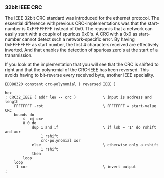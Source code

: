 ### 32bit IEEE CRC

The IEEE 32bit CRC standard was introduced for the ethernet protocol. The essential difference with previous CRC-implementations was that the start-number is 0xFFFFFFFF instead of 0x0. The reason is that a network can easily start with a couple of spurious 0x0's. A CRC with a 0x0 as start-number cannot detect such a network-specific error. By having 0xFFFFFFFF as start number, the first 4 characters received are effectively inverted. And that enables the detection of spurious zero's at the start of a transmission.

If you look at the implementation that you will see that the CRC is shifted to right and that the polynomial of the CRC-IEEE has been reversed. This avoids having to bit-reverse every received byte, another IEEE speciality.


```
EDB88320 constant crc-polynomial ( reversed IEEE )

hex
: CRC32_IEEE ( addr len -- crc )			\ input is address and length
	FFFFFFFF -rot							\ FFFFFFFF = start-value CRC
	bounds do
		i  c@ xor
		8 0 do
			dup 1 and if 					\ if lsb = '1' do rshift and xor
				1 rshift
				crc-polynomial xor
      		else							\ otherwise only a rshift
				1 rshift
       		then
        loop
    loop
	-1 xor									\ invert output
;
```